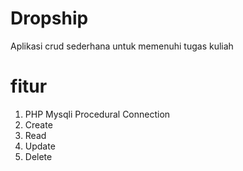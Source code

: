 # Dropship

Aplikasi crud sederhana untuk memenuhi tugas kuliah

# fitur

1. PHP Mysqli Procedural Connection
2. Create
3. Read
4. Update
5. Delete